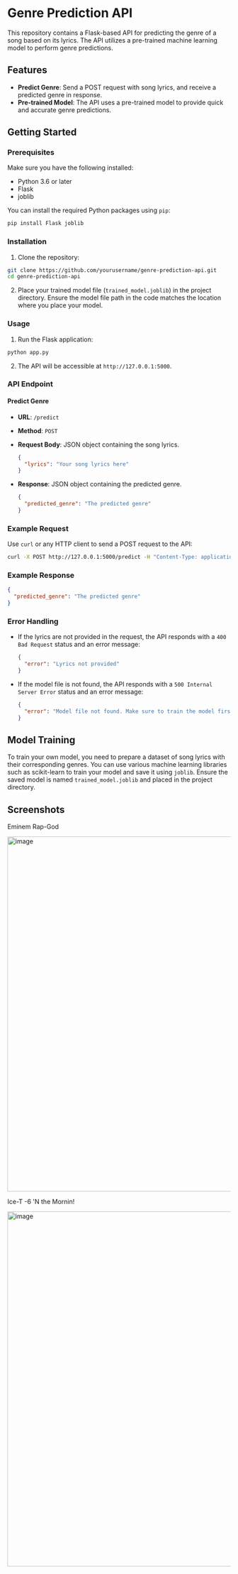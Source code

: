 # Genre Prediction API

This repository contains a Flask-based API for predicting the genre of a song based on its lyrics. The API utilizes a pre-trained machine learning model to perform genre predictions.

## Features

- **Predict Genre**: Send a POST request with song lyrics, and receive a predicted genre in response.
- **Pre-trained Model**: The API uses a pre-trained model to provide quick and accurate genre predictions.

## Getting Started

### Prerequisites

Make sure you have the following installed:

- Python 3.6 or later
- Flask
- joblib

You can install the required Python packages using `pip`:

```sh
pip install Flask joblib
```

### Installation

1. Clone the repository:

```sh
git clone https://github.com/yourusername/genre-prediction-api.git
cd genre-prediction-api
```

2. Place your trained model file (`trained_model.joblib`) in the project directory. Ensure the model file path in the code matches the location where you place your model.

### Usage

1. Run the Flask application:

```sh
python app.py
```

2. The API will be accessible at `http://127.0.0.1:5000`.

### API Endpoint

#### Predict Genre

- **URL**: `/predict`
- **Method**: `POST`
- **Request Body**: JSON object containing the song lyrics.
  
  ```json
  {
    "lyrics": "Your song lyrics here"
  }
  ```

- **Response**: JSON object containing the predicted genre.

  ```json
  {
    "predicted_genre": "The predicted genre"
  }
  ```

### Example Request

Use `curl` or any HTTP client to send a POST request to the API:

```sh
curl -X POST http://127.0.0.1:5000/predict -H "Content-Type: application/json" -d '{"lyrics": "your song lyrics here"}'
```

### Example Response

```json
{
  "predicted_genre": "The predicted genre"
}
```

### Error Handling

- If the lyrics are not provided in the request, the API responds with a `400 Bad Request` status and an error message:

  ```json
  {
    "error": "Lyrics not provided"
  }
  ```

- If the model file is not found, the API responds with a `500 Internal Server Error` status and an error message:

  ```json
  {
    "error": "Model file not found. Make sure to train the model first."
  }
  ```

## Model Training

To train your own model, you need to prepare a dataset of song lyrics with their corresponding genres. You can use various machine learning libraries such as scikit-learn to train your model and save it using `joblib`. Ensure the saved model is named `trained_model.joblib` and placed in the project directory.



## Screenshots

Eminem Rap-God

<img width="800" alt="image" src="https://github.com/emretterzi/Api-Genre-Controller/assets/56559417/bf7d2adf-760e-41e6-860c-1ffa87bc19f8">





 Ice-T -6 'N the Mornin!

<img width="800" alt="image" src="https://github.com/emretterzi/Api-Genre-Controller/assets/56559417/da0fa6ef-43a7-4cd4-af5a-8444030db0d9">






